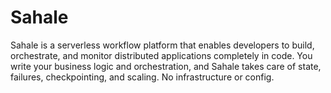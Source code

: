 # Sahale

Sahale is a serverless workflow platform that enables developers to build, orchestrate, and monitor distributed applications completely in code. You write your business logic and orchestration, and Sahale takes care of state, failures, checkpointing, and scaling. No infrastructure or config.

